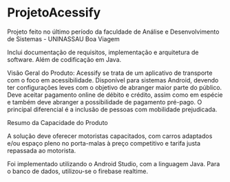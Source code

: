# ProjetoAcessify
Projeto feito no último período da faculdade de Análise e Desenvolvimento de Sistemas - UNINASSAU Boa Viagem

Inclui documentação de requisitos, implementação e arquitetura de software. Além de codificação em Java.

Visão Geral do Produto:
Acessify se trata de um aplicativo de transporte com o foco em acessibilidade. Disponível para sistemas Android, devendo ter configurações leves com o objetivo de abranger maior parte do público. Deve aceitar pagamento online de débito e crédito, assim como em espécie e também deve abranger a possibilidade de pagamento pré-pago.
O principal diferencial é a inclusão de pessoas com mobilidade prejudicada.

Resumo da Capacidade do Produto

A solução deve oferecer motoristas capacitados, com carros adaptados e/ou espaço pleno no porta-malas à preço competitivo e tarifa justa repassada ao motorista.

Foi implementado utilizando o Android Studio, com a linguagem Java. Para o banco de dados, utilizou-se o firebase realtime.
 

